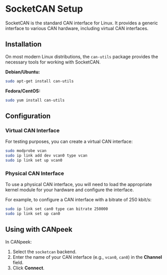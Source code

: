 # SocketCAN Setup

SocketCAN is the standard CAN interface for Linux. It provides a generic interface to various CAN hardware, including virtual CAN interfaces.

## Installation

On most modern Linux distributions, the `can-utils` package provides the necessary tools for working with SocketCAN.

**Debian/Ubuntu:**

```bash
sudo apt-get install can-utils
```

**Fedora/CentOS:**

```bash
sudo yum install can-utils
```

## Configuration

### Virtual CAN Interface

For testing purposes, you can create a virtual CAN interface:

```bash
sudo modprobe vcan
sudo ip link add dev vcan0 type vcan
sudo ip link set up vcan0
```

### Physical CAN Interface

To use a physical CAN interface, you will need to load the appropriate kernel module for your hardware and configure the interface.

For example, to configure a CAN interface with a bitrate of 250 kbit/s:

```bash
sudo ip link set can0 type can bitrate 250000
sudo ip link set up can0
```

## Using with CANpeek

In CANpeek:

1.  Select the `socketcan` backend.
2.  Enter the name of your CAN interface (e.g., `vcan0`, `can0`) in the **Channel** field.
3.  Click **Connect**.
